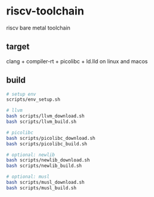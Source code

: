 # riscv-toolchain

riscv bare metal toolchain

## target

clang + compiler-rt + picolibc + ld.lld on linux and macos

## build

```bash
# setup env
scripts/env_setup.sh

# llvm
bash scripts/llvm_download.sh
bash scripts/llvm_build.sh

# picolibc
bash scripts/picolibc_download.sh
bash scripts/picolibc_build.sh

# optional: newlib
bash scripts/newlib_download.sh
bash scripts/newlib_build.sh

# optional: musl
bash scripts/musl_download.sh
bash scripts/musl_build.sh
```
